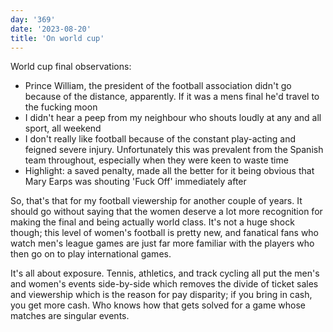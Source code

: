 ```yaml
---
day: '369'
date: '2023-08-20'
title: 'On world cup'
---
```


World cup final observations:

- Prince William, the president of the football association didn't go because of the distance, apparently. If it was a mens final he'd travel to the fucking moon
- I didn't hear a peep from my neighbour who shouts loudly at any and all sport, all weekend
- I don't really like football because of the constant play-acting and feigned severe injury. Unfortunately this was prevalent from the Spanish team throughout, especially when they were keen to waste time
- Highlight: a saved penalty, made all the better for it being obvious that Mary Earps was shouting 'Fuck Off' immediately after

So, that's that for my football viewership for another couple of years. It should go without saying that the women deserve a lot more recognition for making the final and being actually world class. It's not a huge shock though; this level of women's football is pretty new, and fanatical fans who watch men's league games are just far more familiar with the players who then go on to play international games.

It's all about exposure. Tennis, athletics, and track cycling all put the men's and women's events side-by-side which removes the divide of ticket sales and viewership which is the reason for pay disparity; if you bring in cash, you get more cash. Who knows how that gets solved for a game whose matches are singular events.
